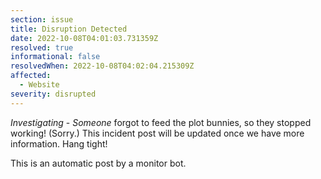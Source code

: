 ```yaml
---
section: issue
title: Disruption Detected
date: 2022-10-08T04:01:03.731359Z
resolved: true
informational: false
resolvedWhen: 2022-10-08T04:02:04.215309Z
affected:
  - Website
severity: disrupted
---
```

*Investigating* - _Someone_ forgot to feed the plot bunnies, so they stopped working! (Sorry.) This incident post will be updated once we have more information. Hang tight!

This is an automatic post by a monitor bot.
        
